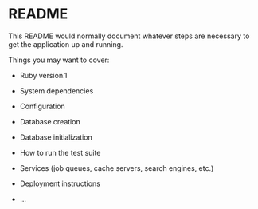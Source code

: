 # README

This README would normally document whatever steps are necessary to get the
application up and running.

Things you may want to cover:

* Ruby version.1

* System dependencies

* Configuration

* Database creation

* Database initialization

* How to run the test suite

* Services (job queues, cache servers, search engines, etc.)

* Deployment instructions

* ...
